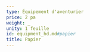 ```yaml
---
type: Équipement d'aventurier
price: 2 pa
weight: _
unity: 1 feuille
id: equipment_hd.md#papier
title: Papier
---
```


